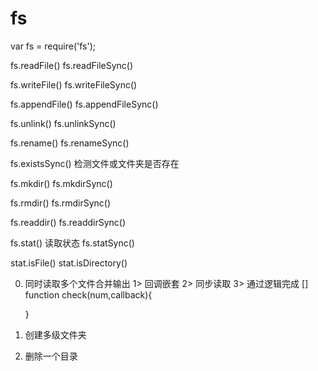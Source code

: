 # fs 

var fs = require('fs');

fs.readFile()
fs.readFileSync()

fs.writeFile()
fs.writeFileSync()

fs.appendFile()
fs.appendFileSync()

fs.unlink()
fs.unlinkSync()

fs.rename()
fs.renameSync()

fs.existsSync() 检测文件或文件夹是否存在

fs.mkdir()
fs.mkdirSync()

fs.rmdir()
fs.rmdirSync()

fs.readdir()
fs.readdirSync()

fs.stat()      读取状态
fs.statSync()

stat.isFile()
stat.isDirectory()

0. 同时读取多个文件合并输出
   1> 回调嵌套
   2> 同步读取
   3> 通过逻辑完成
      []
      function check(num,callback){
			
      }
1. 创建多级文件夹
2. 删除一个目录
